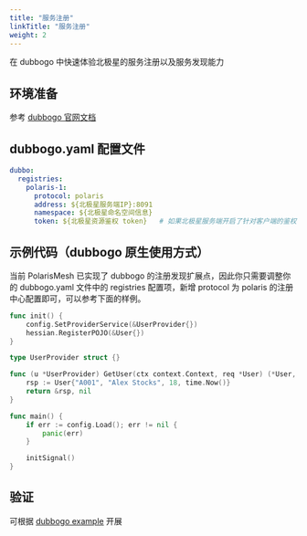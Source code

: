 ```yaml
---
title: "服务注册"
linkTitle: "服务注册"
weight: 2
---
```


在 dubbogo 中快速体验北极星的服务注册以及服务发现能力

## 环境准备

参考 [dubbogo 官网文档](https://dubbo.apache.org/zh/docs3-v2/golang-sdk/quickstart/install/)

## dubbogo.yaml 配置文件
```yaml
dubbo:
  registries:
    polaris-1:
      protocol: polaris 
      address: ${北极星服务端IP}:8091
      namespace: ${北极星命名空间信息}
      token: ${北极星资源鉴权 token}   # 如果北极星服务端开启了针对客户端的鉴权，则需要配置该参数
```


## 示例代码（dubbogo 原生使用方式）

当前 PolarisMesh 已实现了 dubbogo 的注册发现扩展点，因此你只需要调整你的 dubbogo.yaml 文件中的 registries 配置项，新增 protocol 为 polaris 的注册中心配置即可，可以参考下面的样例。


```go
func init() {
	config.SetProviderService(&UserProvider{})
	hessian.RegisterPOJO(&User{})
}

type UserProvider struct {}

func (u *UserProvider) GetUser(ctx context.Context, req *User) (*User, error) {
	rsp := User{"A001", "Alex Stocks", 18, time.Now()}
	return &rsp, nil
}

func main() {
	if err := config.Load(); err != nil {
		panic(err)
	}

	initSignal()
}
```

## 验证

可根据 [dubbogo example](https://github.com/apache/dubbo-go-samples/tree/master/polaris/registry) 开展
